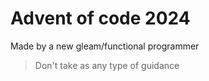 # Advent of code 2024 
Made by a new gleam/functional programmer
>Don't take as any type of guidance
